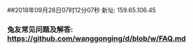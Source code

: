 ##2018年09月28日07时12分07秒 新址: 159.65.106.45
### 兔友常见问题及解答: https://github.com/wanggonging/d/blob/w/FAQ.md

